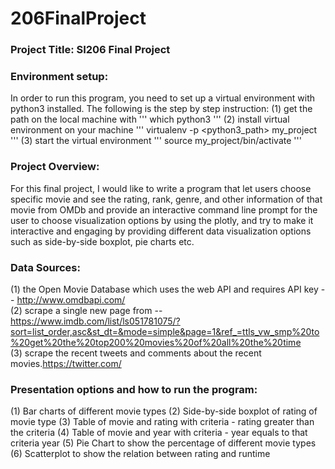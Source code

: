 # 206FinalProject
### Project Title: SI206 Final Project <br />
### Environment setup:
In order to run this program, you need to set up a virtual environment with
python3 installed. The following is the step by step instruction:
(1) get the path on the local machine with
'''
  which python3
'''
(2) install virtual environment on your machine
'''
  virtualenv -p <python3_path> my_project
'''
(3) start the virtual environment
'''
  source my_project/bin/activate
'''


### Project Overview:
For this final project, I would like to write a program that let users choose specific movie and see the rating, rank, genre, and other information of that movie from OMDb and provide an interactive command line prompt for the user to choose visualization options by using the plotly, and try to make it interactive and engaging by providing different data visualization options such as side-by-side boxplot, pie charts etc. <br />
### Data Sources:
(1) the Open Movie Database which uses the web API and requires API key -- http://www.omdbapi.com/ <br />
(2) scrape a single new page from -- https://www.imdb.com/list/ls051781075/?sort=list_order,asc&st_dt=&mode=simple&page=1&ref_=ttls_vw_smp%20to%20get%20the%20top200%20movies%20of%20all%20the%20time <br />
(3) scrape the recent tweets and comments about the recent movies.https://twitter.com/   <br />

### Presentation options and how to run the program:
(1) Bar charts of different movie types
(2) Side-by-side boxplot of rating of movie type
(3) Table of movie and rating with criteria - rating greater than the criteria
(4) Table of movie and year with criteria - year equals to that criteria year
(5) Pie Chart to show the percentage of different movie types
(6) Scatterplot to show the relation between rating and runtime 
